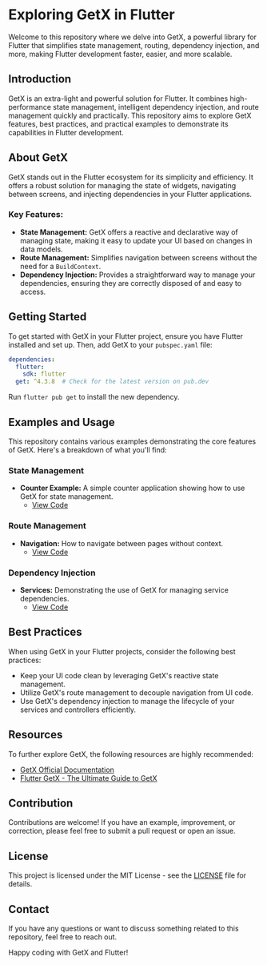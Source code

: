 # Exploring GetX in Flutter

Welcome to this repository where we delve into GetX, a powerful library for Flutter that simplifies state management, routing, dependency injection, and more, making Flutter development faster, easier, and more scalable.

## Introduction

GetX is an extra-light and powerful solution for Flutter. It combines high-performance state management, intelligent dependency injection, and route management quickly and practically. This repository aims to explore GetX features, best practices, and practical examples to demonstrate its capabilities in Flutter development.

## About GetX

GetX stands out in the Flutter ecosystem for its simplicity and efficiency. It offers a robust solution for managing the state of widgets, navigating between screens, and injecting dependencies in your Flutter applications.

### Key Features:
- **State Management:** GetX offers a reactive and declarative way of managing state, making it easy to update your UI based on changes in data models.
- **Route Management:** Simplifies navigation between screens without the need for a `BuildContext`.
- **Dependency Injection:** Provides a straightforward way to manage your dependencies, ensuring they are correctly disposed of and easy to access.

## Getting Started

To get started with GetX in your Flutter project, ensure you have Flutter installed and set up. Then, add GetX to your `pubspec.yaml` file:

```yaml
dependencies:
  flutter:
    sdk: flutter
  get: ^4.3.8  # Check for the latest version on pub.dev
```

Run `flutter pub get` to install the new dependency.

## Examples and Usage

This repository contains various examples demonstrating the core features of GetX. Here's a breakdown of what you'll find:

### State Management
- **Counter Example:** A simple counter application showing how to use GetX for state management.
  - [View Code](/path/to/counter_example.dart)

### Route Management
- **Navigation:** How to navigate between pages without context.
  - [View Code](/path/to/navigation_example.dart)

### Dependency Injection
- **Services:** Demonstrating the use of GetX for managing service dependencies.
  - [View Code](/path/to/service_example.dart)

## Best Practices

When using GetX in your Flutter projects, consider the following best practices:
- Keep your UI code clean by leveraging GetX's reactive state management.
- Utilize GetX's route management to decouple navigation from UI code.
- Use GetX's dependency injection to manage the lifecycle of your services and controllers efficiently.

## Resources

To further explore GetX, the following resources are highly recommended:
- [GetX Official Documentation](https://pub.dev/packages/get)
- [Flutter GetX - The Ultimate Guide to GetX](https://blog.logrocket.com/ultimate-guide-getx-state-management-flutter/)

## Contribution

Contributions are welcome! If you have an example, improvement, or correction, please feel free to submit a pull request or open an issue.

## License

This project is licensed under the MIT License - see the [LICENSE](LICENSE) file for details.

## Contact

If you have any questions or want to discuss something related to this repository, feel free to reach out.

Happy coding with GetX and Flutter!

